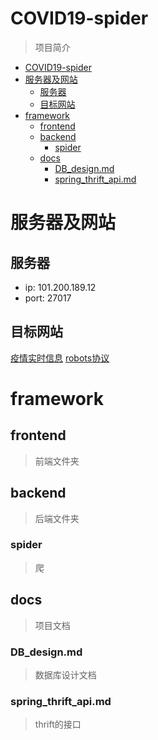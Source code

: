 # COVID19-spider
> 项目简介

- [COVID19-spider](#covid19-spider)
- [服务器及网站](#服务器及网站)
  - [服务器](#服务器)
  - [目标网站](#目标网站)
- [framework](#framework)
  - [frontend](#frontend)
  - [backend](#backend)
    - [spider](#spider)
  - [docs](#docs)
    - [DB_design.md](#db_designmd)
    - [spring_thrift_api.md](#spring_thrift_apimd)

# 服务器及网站
## 服务器
- ip: 101.200.189.12
- port: 27017

## 目标网站
[疫情实时信息](http://m.sinovision.net/newpneumonia.php)
[robots协议](http://www.sinovision.net/robots.txt)

# framework

## frontend
> 前端文件夹

## backend
> 后端文件夹

### spider
> 爬

## docs
> 项目文档

### DB_design.md
> 数据库设计文档

### spring_thrift_api.md
> thrift的接口